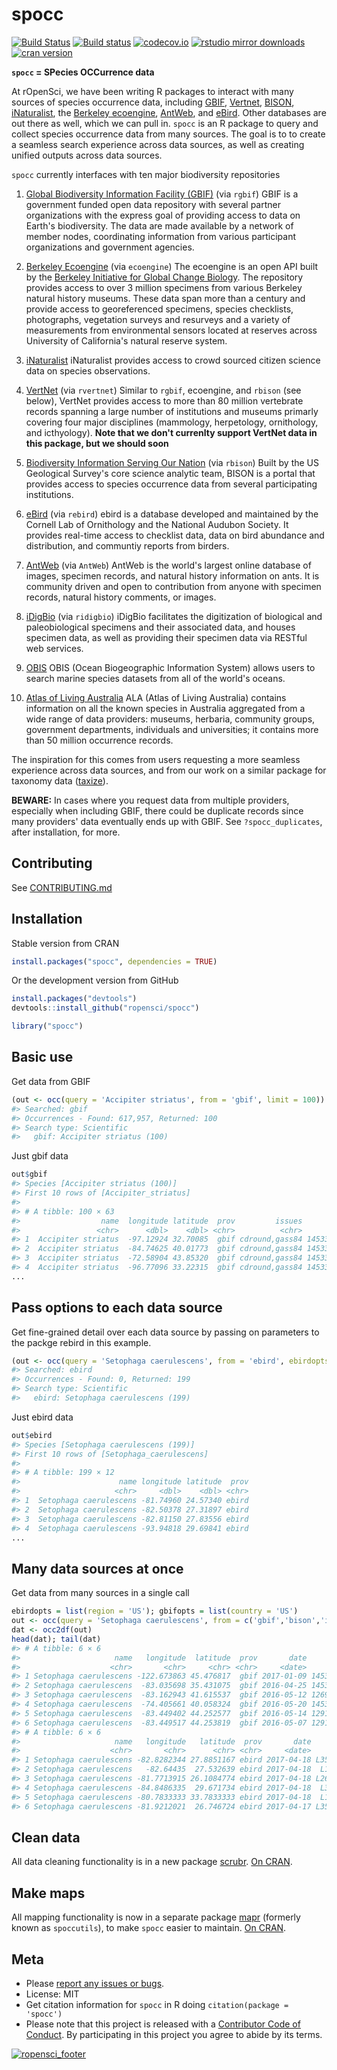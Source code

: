 spocc
========



[![Build Status](https://api.travis-ci.org/ropensci/spocc.png)](https://travis-ci.org/ropensci/spocc)
[![Build status](https://ci.appveyor.com/api/projects/status/lrscgpxs0n925t83?svg=true)](https://ci.appveyor.com/project/sckott/spocc)
[![codecov.io](https://codecov.io/github/ropensci/spocc/coverage.svg?branch=master)](https://codecov.io/github/ropensci/spocc?branch=master)
[![rstudio mirror downloads](http://cranlogs.r-pkg.org/badges/spocc?color=FAB657)](https://github.com/metacran/cranlogs.app)
[![cran version](http://www.r-pkg.org/badges/version/spocc)](https://cran.r-project.org/package=spocc)


**`spocc` = SPecies OCCurrence data**

At rOpenSci, we have been writing R packages to interact with many sources of species occurrence data, including [GBIF][gbif], [Vertnet][vertnet], [BISON][bison], [iNaturalist][inat], the [Berkeley ecoengine][ecoengine], [AntWeb][antweb], and [eBird][ebird]. Other databases are out there as well, which we can pull in. `spocc` is an R package to query and collect species occurrence data from many sources. The goal is to to create a seamless search experience across data sources, as well as creating unified outputs across data sources.

`spocc` currently interfaces with ten major biodiversity repositories

1. [Global Biodiversity Information Facility (GBIF)][gbif] (via `rgbif`)
GBIF is a government funded open data repository with several partner organizations with the express goal of providing access to data on Earth's biodiversity. The data are made available by a network of member nodes, coordinating information from various participant organizations and government agencies.

2. [Berkeley Ecoengine][ecoengine] (via `ecoengine`)
The ecoengine is an open API built by the [Berkeley Initiative for Global Change Biology](http://globalchange.berkeley.edu/). The repository provides access to over 3 million specimens from various Berkeley natural history museums. These data span more than a century and provide access to georeferenced specimens, species checklists, photographs, vegetation surveys and resurveys and a variety of measurements from environmental sensors located at reserves across University of California's natural reserve system.

3. [iNaturalist][inat]
iNaturalist provides access to crowd sourced citizen science data on species observations.

4. [VertNet][vertnet] (via `rvertnet`)
Similar to `rgbif`, ecoengine, and `rbison` (see below), VertNet provides access to more than 80 million vertebrate records spanning a large number of institutions and museums primarly covering four major disciplines (mammology, herpetology, ornithology, and icthyology). __Note that we don't currenlty support VertNet data in this package, but we should soon__

5. [Biodiversity Information Serving Our Nation][bison] (via `rbison`)
Built by the US Geological Survey's core science analytic team, BISON is a portal that provides access to species occurrence data from several participating institutions.

6. [eBird][ebird] (via `rebird`)
ebird is a database developed and maintained by the Cornell Lab of Ornithology and the National Audubon Society. It provides real-time access to checklist data, data on bird abundance and distribution, and communtiy reports from birders.

7. [AntWeb][antweb] (via `AntWeb`)
AntWeb is the world's largest online database of images, specimen records, and natural history information on ants. It is community driven and open to contribution from anyone with specimen records, natural history comments, or images.

8. [iDigBio][idigbio] (via `ridigbio`)
iDigBio facilitates the digitization of biological and paleobiological specimens and their associated data, and houses specimen data, as well as providing their specimen data via RESTful web services.

9. [OBIS][obis]
OBIS (Ocean Biogeographic Information System) allows users to search marine species datasets from all of the world's oceans.

10. [Atlas of Living Australia][ala]
ALA (Atlas of Living Australia) contains information on all the known species in Australia aggregated from a wide range of data providers: museums, herbaria, community groups, government departments, individuals and universities; it contains more than 50 million occurrence records.

The inspiration for this comes from users requesting a more seamless experience across data sources, and from our work on a similar package for taxonomy data ([taxize][taxize]).

__BEWARE:__ In cases where you request data from multiple providers, especially when including GBIF, there could be duplicate records since many providers' data eventually ends up with GBIF. See `?spocc_duplicates`, after installation, for more.

## Contributing

See [CONTRIBUTING.md](CONTRIBUTING.md)

## Installation

Stable version from CRAN


```r
install.packages("spocc", dependencies = TRUE)
```

Or the development version from GitHub


```r
install.packages("devtools")
devtools::install_github("ropensci/spocc")
```


```r
library("spocc")
```

## Basic use

Get data from GBIF


```r
(out <- occ(query = 'Accipiter striatus', from = 'gbif', limit = 100))
#> Searched: gbif
#> Occurrences - Found: 617,957, Returned: 100
#> Search type: Scientific
#>   gbif: Accipiter striatus (100)
```

Just gbif data


```r
out$gbif
#> Species [Accipiter striatus (100)] 
#> First 10 rows of [Accipiter_striatus]
#> 
#> # A tibble: 100 × 63
#>                  name  longitude latitude  prov         issues        key
#>                 <chr>      <dbl>    <dbl> <chr>          <chr>      <int>
#> 1  Accipiter striatus  -97.12924 32.70085  gbif cdround,gass84 1453324136
#> 2  Accipiter striatus  -84.74625 40.01773  gbif cdround,gass84 1453369124
#> 3  Accipiter striatus  -72.58904 43.85320  gbif cdround,gass84 1453335509
#> 4  Accipiter striatus  -96.77096 33.22315  gbif cdround,gass84 1453335637
...
```

## Pass options to each data source

Get fine-grained detail over each data source by passing on parameters to the packge rebird in this example.


```r
(out <- occ(query = 'Setophaga caerulescens', from = 'ebird', ebirdopts = list(region = 'US')))
#> Searched: ebird
#> Occurrences - Found: 0, Returned: 199
#> Search type: Scientific
#>   ebird: Setophaga caerulescens (199)
```

Just ebird data


```r
out$ebird
#> Species [Setophaga caerulescens (199)] 
#> First 10 rows of [Setophaga_caerulescens]
#> 
#> # A tibble: 199 × 12
#>                      name longitude latitude  prov
#>                     <chr>     <dbl>    <dbl> <chr>
#> 1  Setophaga caerulescens -81.74960 24.57340 ebird
#> 2  Setophaga caerulescens -82.50378 27.31897 ebird
#> 3  Setophaga caerulescens -82.81150 27.83556 ebird
#> 4  Setophaga caerulescens -93.94818 29.69841 ebird
...
```

## Many data sources at once

Get data from many sources in a single call


```r
ebirdopts = list(region = 'US'); gbifopts = list(country = 'US')
out <- occ(query = 'Setophaga caerulescens', from = c('gbif','bison','inat','ebird'), gbifopts = gbifopts, ebirdopts = ebirdopts, limit = 50)
dat <- occ2df(out)
head(dat); tail(dat)
#> # A tibble: 6 × 6
#>                     name   longitude  latitude  prov       date        key
#>                    <chr>       <chr>     <chr> <chr>     <date>      <chr>
#> 1 Setophaga caerulescens -122.673863 45.476817  gbif 2017-01-09 1453379582
#> 2 Setophaga caerulescens  -83.035698 35.431075  gbif 2016-04-25 1453190650
#> 3 Setophaga caerulescens  -83.162943 41.615537  gbif 2016-05-12 1269558094
#> 4 Setophaga caerulescens  -74.405661 40.058324  gbif 2016-05-20 1453340127
#> 5 Setophaga caerulescens  -83.449402 44.252577  gbif 2016-05-14 1291104360
#> 6 Setophaga caerulescens  -83.449517 44.253819  gbif 2016-05-07 1291149600
#> # A tibble: 6 × 6
#>                     name   longitude   latitude  prov       date      key
#>                    <chr>       <chr>      <chr> <chr>     <date>    <chr>
#> 1 Setophaga caerulescens -82.8282344 27.8851167 ebird 2017-04-18 L3547190
#> 2 Setophaga caerulescens   -82.64435  27.532639 ebird 2017-04-18  L189003
#> 3 Setophaga caerulescens -81.7713915 26.1084774 ebird 2017-04-18 L2603780
#> 4 Setophaga caerulescens -84.8486335  29.671734 ebird 2017-04-18  L352112
#> 5 Setophaga caerulescens -80.7833333 33.7833333 ebird 2017-04-18  L109521
#> 6 Setophaga caerulescens -81.9212021  26.746724 ebird 2017-04-17 L3579621
```

## Clean data

All data cleaning functionality is in a new package [scrubr](https://github.com/ropenscilabs/scrubr). [On CRAN](https://cran.r-project.org/package=scrubr).

## Make maps

All mapping functionality is now in a separate package [mapr](https://github.com/ropensci/mapr) (formerly known as `spoccutils`), to make `spocc` easier to maintain. [On CRAN](https://cran.r-project.org/package=mapr).

## Meta

* Please [report any issues or bugs](https://github.com/ropensci/spocc/issues).
* License: MIT
* Get citation information for `spocc` in R doing `citation(package = 'spocc')`
* Please note that this project is released with a [Contributor Code of Conduct](CONDUCT.md). By participating in this project you agree to abide by its terms.

[![ropensci_footer](https://ropensci.org/public_images/github_footer.png)](https://ropensci.org)

[gbif]: https://github.com/ropensci/rgbif
[vertnet]: https://github.com/ropensci/rvertnet
[bison]: https://github.com/ropensci/rbison
[inat]: https://github.com/ropensci/rinat
[taxize]: https://github.com/ropensci/taxize
[ecoengine]: https://github.com/ropensci/ecoengine
[antweb]: http://antweb.org/
[idigbio]: https://www.idigbio.org/
[obis]: http://www.iobis.org/
[ebird]: http://ebird.org/content/ebird/
[ala]: http://www.ala.org.au/
